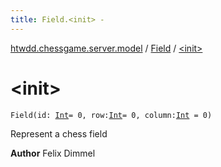 ```yaml
---
title: Field.<init> - 
---
```


[htwdd.chessgame.server.model](../index.html) / [Field](index.html) / [&lt;init&gt;](./-init-.html)

# &lt;init&gt;

`Field(id: `[`Int`](https://kotlinlang.org/api/latest/jvm/stdlib/kotlin/-int/index.html)` = 0, row: `[`Int`](https://kotlinlang.org/api/latest/jvm/stdlib/kotlin/-int/index.html)` = 0, column: `[`Int`](https://kotlinlang.org/api/latest/jvm/stdlib/kotlin/-int/index.html)` = 0)`

Represent a chess field

**Author**
Felix Dimmel

